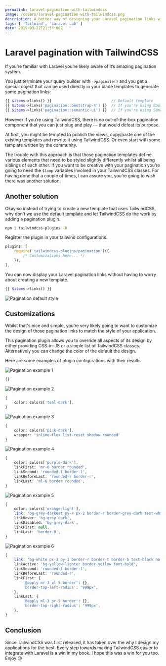 ```yaml
---
permalink: laravel-pagination-with-tailwindcss
image: /covers/laravel-pagination-with-tailwindcss.png
description: A better way of designing your Laravel pagination links with TailwindCSS.
tags: [ 'Tailwind', 'Laravel Lab' ]
date: 2019-03-22T21:56:00Z
---
```

# Laravel pagination with TailwindCSS

If you’re familiar with Laravel you’re likely aware of it’s amazing pagination system.

You just terminate your query builder with `->paginate()` and you get a special object that can be used directly in your blade templates to generate some pagination links:

```php
{{ $items->links() }}                           // Default template
{{ $items->links('pagination::bootstrap-4') }}  // If you're using Bootstrap
{{ $items->links('pagination::semantic-ui') }}  // If you're using Semantic UI
```

However if you’re using TailwindCSS, there is no out-of-the-box pagination component that you can just plug and play — that would defeat its purpose.

At first, you might be tempted to publish the views, copy/paste one of the existing templates and rewrite it using TailwindCSS. Or even start with some template written by the community.

The trouble with this approach is that those pagination templates define various elements that need to be styled slightly differently whilst all being siblings of each other. If you want to be creative with your pagination you’re going to need the `$loop` variables involved in your TailwindCSS classes. For having done that a couple of times, I can assure you, you’re going to wish there was another solution.

## Another solution
Okay so instead of trying to create a new template that uses TailwindCSS, why don’t we use the default template and let TailwindCSS do the work by adding a pagination plugin.

```sh
npm i tailwindcss-plugins -D
```

Register the plugin in your tailwind configurations.

```js
plugins: [
    require('tailwindcss-plugins/pagination')({
        /* Customizations here... */
    }),
],
```

You can now display your Laravel pagination links without having to worry about creating a new template.

```php
{{ $items->links() }}
```

![Pagination default style](./pagination.png)

<GithubButton url="https://github.com/lorisleiva/tailwindcss-plugins/tree/master/pagination" title="Pagination plugin on GitHub"></GithubButton>

## Customizations
Whilst that's nice and simple, you’re very likely going to want to customize the design of those pagination links to match the style of your application.

This pagination plugin allows you to override all aspects of its design by either providing CSS-in-JS or a simple list of TailwindCSS classes. Alternatively you can change the color of the default the design.

Here are some examples of plugin configurations with their results.

<div class="-mb-12 z-10 text-center">
    <img class="rounded shadow max-w-xs" alt="Pagination example 1" src="./pagination_1.png" />
</div>

```php
{}
```

<div class="-mb-12 z-10 text-center">
    <img class="rounded shadow max-w-xs" alt="Pagination example 2" src="./pagination_2.png" />
</div>

```php
{
    color: colors['teal-dark'],
}
```

<div class="-mb-12 z-10 text-center">
    <img class="rounded shadow max-w-xs" alt="Pagination example 3" src="./pagination_3.png" />
</div>

```php
{
    color: colors['pink-dark'],
    wrapper: 'inline-flex list-reset shadow rounded'
}
```

<div class="-mb-12 z-10 text-center">
    <img class="rounded shadow max-w-xs" alt="Pagination example 4" src="./pagination_4.png" />
</div>

```php
{
    color: colors['purple-dark'],
    linkFirst: 'mr-6 border rounded',
    linkSecond: 'rounded-l border-l',
    linkBeforeLast: 'rounded-r border-r',
    linkLast: 'ml-6 border rounded',
}
```

<div class="-mb-12 z-10 text-center">
    <img class="rounded shadow max-w-xs" alt="Pagination example 5" src="./pagination_5.png" />
</div>

```php
{
    color: colors['orange-light'],
    link: 'bg-grey-darkest py-4 px-2 border-r border-grey-dark text-white no-underline',
    linkHover: 'bg-grey-dark',
    linkDisabled: 'bg-grey-dark',
    linkFirst: null,
    linkLast: 'border-0',
}
```

<div class="-mb-12 z-10 text-center">
    <img class="rounded shadow max-w-xs" alt="Pagination example 6" src="./pagination_6.png" />
</div>

```php
{
    link: 'bg-white px-3 py-1 border-r border-t border-b text-black no-underline',
    linkActive: 'bg-yellow-lighter border-yellow font-bold',
    linkSecond: 'rounded-l border-l',
    linkBeforeLast: 'rounded-r',
    linkFirst: {
        '@apply mr-3 pl-5 border': {},
        'border-top-left-radius': '999px',
    },
    linkLast: {
        '@apply ml-3 pr-5 border': {},
        'border-top-right-radius': '999px',
    },
}
```

## Conclusion
Since TailwindCSS was first released, it has taken over the why I design my applications for the best. Every step towards making TailwindCSS easier to integrate with Laravel is a win in my book. I hope this was a win for you too. Enjoy 😘

<GithubButton url="https://github.com/lorisleiva/tailwindcss-plugins/tree/master/pagination" title="Pagination plugin on GitHub"></GithubButton>
